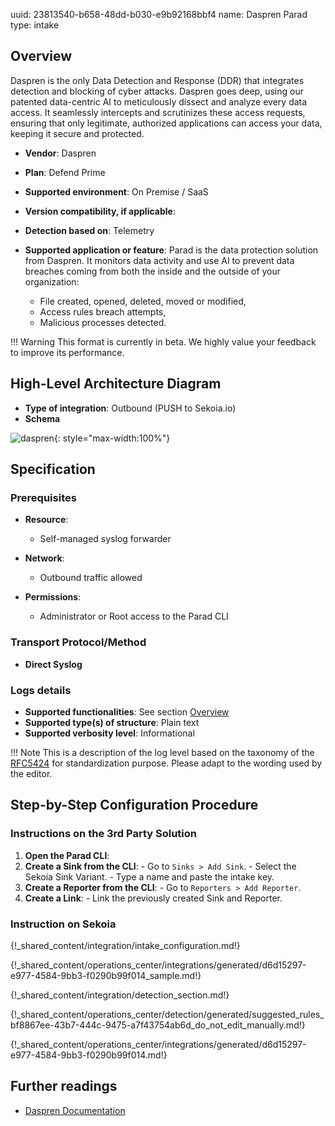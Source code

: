 uuid: 23813540-b658-48dd-b030-e9b92168bbf4
name: Daspren Parad
type: intake

## Overview

Daspren is the only Data Detection and Response (DDR) that integrates detection and blocking of cyber attacks. Daspren goes deep, using our patented data-centric AI to meticulously dissect and analyze every data access. It seamlessly intercepts and scrutinizes these access requests, ensuring that only legitimate, authorized applications can access your data, keeping it secure and protected.

- **Vendor**: Daspren
- **Plan**: Defend Prime
- **Supported environment**: On Premise / SaaS
- **Version compatibility, if applicable**:
- **Detection based on**: Telemetry
- **Supported application or feature**: Parad is the data protection solution from Daspren. It monitors data activity and use AI to prevent data breaches coming from both the inside and the outside of your organization:

  - File created, opened, deleted, moved or modified,
  - Access rules breach attempts,
  - Malicious processes detected.

!!! Warning
  This format is currently in beta. We highly value your feedback to improve its performance.

## High-Level Architecture Diagram

- **Type of integration**: Outbound (PUSH to Sekoia.io)
- **Schema**

![daspren](/assets/integration/daspren.png){: style="max-width:100%"}

## Specification

### Prerequisites

- **Resource**:
  - Self-managed syslog forwarder

- **Network**:
  - Outbound traffic allowed

- **Permissions**:
  - Administrator or Root access to the Parad CLI

### Transport Protocol/Method

- **Direct Syslog**

### Logs details

- **Supported functionalities**: See section [Overview](#overview)
- **Supported type(s) of structure**: Plain text
- **Supported verbosity level**: Informational

!!! Note
    This is a description of the log level based on the taxonomy of the [RFC5424](https://datatracker.ietf.org/doc/html/rfc5424) for standardization purpose. Please adapt to the wording used by the editor.

## Step-by-Step Configuration Procedure

### Instructions on the 3rd Party Solution

  1. **Open the Parad CLI**:
  2. **Create a Sink from the CLI**:
    - Go to `Sinks > Add Sink`.
    - Select the Sekoia Sink Variant.
    - Type a name and paste the intake key.
  3. **Create a Reporter from the CLI**:
    - Go to `Reporters > Add Reporter`.
  4. **Create a Link**:
    - Link the previously created Sink and Reporter.

### Instruction on Sekoia

{!_shared_content/integration/intake_configuration.md!}


{!_shared_content/operations_center/integrations/generated/d6d15297-e977-4584-9bb3-f0290b99f014_sample.md!}

{!_shared_content/integration/detection_section.md!}

{!_shared_content/operations_center/detection/generated/suggested_rules_bf8867ee-43b7-444c-9475-a7f43754ab6d_do_not_edit_manually.md!}

{!_shared_content/operations_center/integrations/generated/d6d15297-e977-4584-9bb3-f0290b99f014.md!}

## Further readings

- [Daspren Documentation](https://www.daspren.com/documentation)